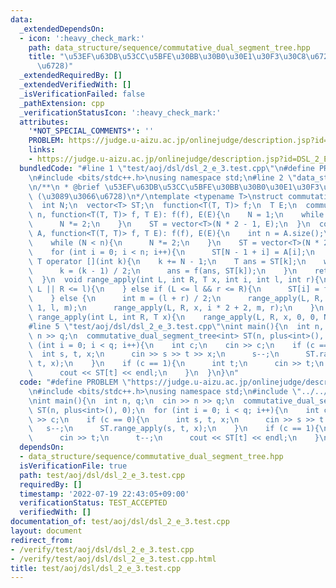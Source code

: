 ```yaml
---
data:
  _extendedDependsOn:
  - icon: ':heavy_check_mark:'
    path: data_structure/sequence/commutative_dual_segment_tree.hpp
    title: "\u53EF\u63DB\u53CC\u5BFE\u30BB\u30B0\u30E1\u30F3\u30C8\u6728 (\u3089\u3066\
      \u6728)"
  _extendedRequiredBy: []
  _extendedVerifiedWith: []
  _isVerificationFailed: false
  _pathExtension: cpp
  _verificationStatusIcon: ':heavy_check_mark:'
  attributes:
    '*NOT_SPECIAL_COMMENTS*': ''
    PROBLEM: https://judge.u-aizu.ac.jp/onlinejudge/description.jsp?id=DSL_2_E
    links:
    - https://judge.u-aizu.ac.jp/onlinejudge/description.jsp?id=DSL_2_E
  bundledCode: "#line 1 \"test/aoj/dsl/dsl_2_e_3.test.cpp\"\n#define PROBLEM \"https://judge.u-aizu.ac.jp/onlinejudge/description.jsp?id=DSL_2_E\"\
    \n#include <bits/stdc++.h>\nusing namespace std;\n#line 2 \"data_structure/sequence/commutative_dual_segment_tree.hpp\"\
    \n/**\n * @brief \u53EF\u63DB\u53CC\u5BFE\u30BB\u30B0\u30E1\u30F3\u30C8\u6728\
    \ (\u3089\u3066\u6728)\n*/\ntemplate <typename T>\nstruct commutative_dual_segment_tree{\n\
    \  int N;\n  vector<T> ST;\n  function<T(T, T)> f;\n  T E;\n  commutative_dual_segment_tree(int\
    \ n, function<T(T, T)> f, T E): f(f), E(E){\n    N = 1;\n    while (N < n){\n\
    \      N *= 2;\n    }\n    ST = vector<T>(N * 2 - 1, E);\n  }\n  commutative_dual_segment_tree(vector<T>\
    \ A, function<T(T, T)> f, T E): f(f), E(E){\n    int n = A.size();\n    N = 1;\n\
    \    while (N < n){\n      N *= 2;\n    }\n    ST = vector<T>(N * 2 - 1, E);\n\
    \    for (int i = 0; i < n; i++){\n      ST[N - 1 + i] = A[i];\n    }\n  }\n \
    \ T operator [](int k){\n    k += N - 1;\n    T ans = ST[k];\n    while (k > 0){\n\
    \      k = (k - 1) / 2;\n      ans = f(ans, ST[k]);\n    }\n    return ans;\n\
    \  }\n  void range_apply(int L, int R, T x, int i, int l, int r){\n    if (r <=\
    \ L || R <= l){\n    } else if (L <= l && r <= R){\n      ST[i] = f(ST[i], x);\n\
    \    } else {\n      int m = (l + r) / 2;\n      range_apply(L, R, x, i * 2 +\
    \ 1, l, m);\n      range_apply(L, R, x, i * 2 + 2, m, r);\n    }\n  }\n  void\
    \ range_apply(int L, int R, T x){\n    range_apply(L, R, x, 0, 0, N);\n  }\n};\n\
    #line 5 \"test/aoj/dsl/dsl_2_e_3.test.cpp\"\nint main(){\n  int n, q;\n  cin >>\
    \ n >> q;\n  commutative_dual_segment_tree<int> ST(n, plus<int>(), 0);\n  for\
    \ (int i = 0; i < q; i++){\n    int c;\n    cin >> c;\n    if (c == 0){\n    \
    \  int s, t, x;\n      cin >> s >> t >> x;\n      s--;\n      ST.range_apply(s,\
    \ t, x);\n    }\n    if (c == 1){\n      int t;\n      cin >> t;\n      t--;\n\
    \      cout << ST[t] << endl;\n    }\n  }\n}\n"
  code: "#define PROBLEM \"https://judge.u-aizu.ac.jp/onlinejudge/description.jsp?id=DSL_2_E\"\
    \n#include <bits/stdc++.h>\nusing namespace std;\n#include \"../../../data_structure/sequence/commutative_dual_segment_tree.hpp\"\
    \nint main(){\n  int n, q;\n  cin >> n >> q;\n  commutative_dual_segment_tree<int>\
    \ ST(n, plus<int>(), 0);\n  for (int i = 0; i < q; i++){\n    int c;\n    cin\
    \ >> c;\n    if (c == 0){\n      int s, t, x;\n      cin >> s >> t >> x;\n   \
    \   s--;\n      ST.range_apply(s, t, x);\n    }\n    if (c == 1){\n      int t;\n\
    \      cin >> t;\n      t--;\n      cout << ST[t] << endl;\n    }\n  }\n}"
  dependsOn:
  - data_structure/sequence/commutative_dual_segment_tree.hpp
  isVerificationFile: true
  path: test/aoj/dsl/dsl_2_e_3.test.cpp
  requiredBy: []
  timestamp: '2022-07-19 22:43:05+09:00'
  verificationStatus: TEST_ACCEPTED
  verifiedWith: []
documentation_of: test/aoj/dsl/dsl_2_e_3.test.cpp
layout: document
redirect_from:
- /verify/test/aoj/dsl/dsl_2_e_3.test.cpp
- /verify/test/aoj/dsl/dsl_2_e_3.test.cpp.html
title: test/aoj/dsl/dsl_2_e_3.test.cpp
---
```

